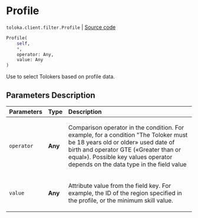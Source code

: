 # Profile
`toloka.client.filter.Profile` | [Source code](https://github.com/Toloka/toloka-kit/blob/v1.0.1/src/client/filter.py#L159)

```python
Profile(
    self,
    *,
    operator: Any,
    value: Any
)
```

Use to select Tolokers based on profile data.

## Parameters Description

| Parameters | Type | Description |
| :----------| :----| :-----------|
`operator`|**Any**|<p>Comparison operator in the condition. For example, for a condition &quot;The Toloker must be 18 years old or older» used date of birth and operator GTE («Greater than or equal»). Possible key values operator depends on the data type in the field value</p>
`value`|**Any**|<p>Attribute value from the field key. For example, the ID of the region specified in the profile, or the minimum skill value.</p>
